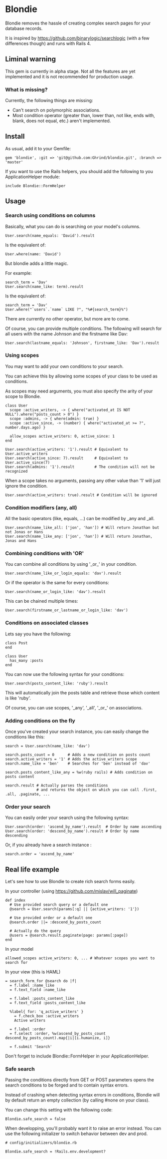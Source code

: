 # Blondie

Blondie removes the hassle of creating complex search pages for your database records.

It is inspired by https://github.com/binarylogic/searchlogic (with a few differences though) and runs with Rails 4.

## Liminal warning

This gem is currently in alpha stage. Not all the features are yet implemented and it is not recommended for production usage.

### What is missing?

Currently, the following things are missing:

* Can't search on polymorphic associations.
* Most condition operator (greater than, lower than, not like, ends with, blank, does not equal, etc.) aren't implemented.

## Install

As usual, add it to your Gemfile:

    gem 'blondie', :git => 'git@github.com:Ghrind/blondie.git', :branch => 'master'

If you want to use the Rails helpers, you should add the following to you ApplicationHelper module:

    include Blondie::FormHelper

## Usage

### Search using conditions on columns

Basically, what you can do is searching on your model's columns.

    User.search(name_equals: 'David').result

Is the equivalent of:

    User.where(name: 'David')

But blondie adds a little magic.

For example:

    search_term = 'Dav'
    User.search(name_like: term).result

Is the equivalent of:

    search_term = 'Dav'
    User.where("`users`.`name` LIKE ?", "%#{search_term}%")

There are currently no other operator, but more are to come.

Of course, you can provide multiple conditions.
The following will search for all users with the name Johnson and the firstname like Dav:

    User.search(lastname_equals: 'Johnson', firstname_like: 'Dav').result

### Using scopes

You may want to add your own conditions to your search.

You can achieve this by allowing some scopes of your class to be used as conditions.

As scopes may need arguments, you must also specify the arity of your scope to Blondie.

    class User
      scope :active_writers, -> { where("activated_at IS NOT NULL").where("posts_count > 0") }
      scope :admins, -> { where(admin: true) }
      scope :active_since, -> (number) { where("activated_at >= ?", number.days.ago) }

      allow_scopes active_writers: 0, active_since: 1
    end

    User.search(active_writers: '1').result # Equivalent to User.active_writers
    User.search(active_since: 7).result     # Equivalent to User.active_since(7)
    User.search(admins: '1').result         # The condition will not be recognized

When a scope takes no arguments, passing any other value than '1' will just ignore the condition.

    User.search(active_writers: true).result # Condition will be ignored

### Condition modifiers (any, all)

All the basic operators (like, equals, ...) can be modified by \_any and \_all.

    User.search(name_like_all: ['jon', 'han']) # Will return Jonathan but not Jonas or Hans 
    User.search(name_like_any: ['jon', 'han']) # Will return Jonathan, Jonas and Hans 

### Combining conditions with 'OR'

You can combine all conditions by using '\_or\_' in your condition.

    User.search(name_like_or_login_equals: 'dav').result

Or if the operator is the same for every conditions:

    User.search(name_or_login_like: 'dav').result

This can be chained multiple times:

    User.search(firstname_or_lastname_or_login_like: 'dav')

### Conditions on associated classes

Lets say you have the following:

    class Post
    end

    class User
      has_many :posts
    end

You can now use the following syntax for your conditions:

    User.search(posts_content_like: 'ruby').result

This will automatically join the posts table and retrieve those which content is like 'ruby'.

Of course, you can use scopes, '\_any', '\_all', '\_or\_' on associations.

### Adding conditions on the fly

Once you've created your search instance, you can easily change the conditions like this:

    search = User.search(name_like: 'dav')

    search.posts_count = 0      # Adds a new condition on posts count
    search.active_writers = '1' # Adds the active_writers scope
    search.name_like = 'ben'    # Searches for 'ben' instead of 'dav'

    search.posts_content_like_any = %w(ruby rails) # Adds condition on posts content

    search.result # Actually parses the conditions
                  # and returns the object on which you can call .first, .all, .paginate, ...

### Order your search

You can easily order your search using the following syntax:

    User.search(order: 'ascend_by_name').result  # Order by name ascending
    User.search(order: 'descend_by_name').result # Order by name descending

Or, if you already have a search instance :

    search.order = 'ascend_by_name'

## Real life example

Let's see how to use Blondie to create rich search forms easily.

In your controller (using https://github.com/mislav/will_paginate)

    def index
      # Use provided search query or a default one
      @search = User.search(params[:q] || {active_writers: '1'})

      # Use provided order or a default one
      @search.order ||= :descend_by_posts_count

      # Actually do the query
      @users = @search.result.paginate(page: params[:page])
    end

In your model

    allowed_scopes active_writers: 0, ... # Whatever scopes you want to search for

In your view (this is HAML)

    = search_form_for @search do |f|
      = f.label :name_like
      = f.text_field :name_like

      = f.label :posts_content_like
      = f.text_field :posts_content_like

      %label{ for: 'q_active_writers' }
        = f.check_box :active_writers
        Active writers

      = f.label :order
      = f.select :order, %w(ascend_by_posts_count descend_by_posts_count).map{|i|[i.humanize, i]}

      = f.submit 'Search'

Don't forget to include Blondie::FormHelper in your ApplicationHelper.

### Safe search

Passing the conditions directly from GET or POST parameters opens the search conditions to be forged and to contain syntax errors.

Instead of crashing when detecting syntax errors in conditions, Blondie will by default return an empty collection (by calling #none on your class).

You can change this setting with the following code:

    Blondie.safe_search = false

When developping, you'll probably want it to raise an error instead. You can use the following initializer to switch behavior between dev and prod.

    # config/initializers/blondie.rb

    Blondie.safe_search = !Rails.env.development?
